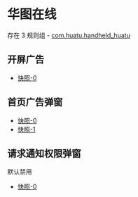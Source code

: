 # 华图在线

存在 3 规则组 - [com.huatu.handheld_huatu](/src/apps/com.huatu.handheld_huatu.ts)

## 开屏广告

- [快照-0](https://gkd-kit.gitee.io/import/12715734)

## 首页广告弹窗

- [快照-0](https://gkd-kit.gitee.io/import/12715702)
- [快照-1](https://i.gkd.li/import/12744973)

## 请求通知权限弹窗

默认禁用

- [快照-0](https://gkd-kit.gitee.io/import/12715719)
